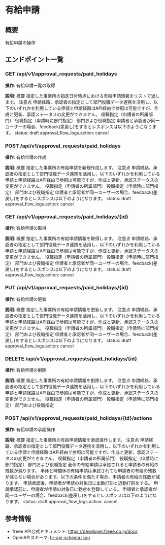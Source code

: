# 有給申請

## 概要

有給申請の操作

## エンドポイント一覧

### GET /api/v1/approval_requests/paid_holidays

**操作**: 有給申請一覧の取得

**説明**: 概要 指定した事業所の指定日付時点における有給申請情報をリストで返します。 注意点 申請経路、承認者の指定として部門役職データ連携を活用し、以下のいずれかを利用している申請と申請経路はAPI経由で参照は可能ですが、作成と更新、承認ステータスの変更ができません。 役職指定（申請者の所属部門） 役職指定（申請時に部門指定） 部門および役職指定 申請者と承認者が同一ユーザーの場合、feedback(差戻し)をするとレスポンスは以下のようになります。 status: draft approval_flow_logs.action: cancel

### POST /api/v1/approval_requests/paid_holidays

**操作**: 有給申請の作成

**説明**: 概要 指定した事業所の有給申請を新規作成します。 注意点 申請経路、承認者の指定として部門役職データ連携を活用し、以下のいずれかを利用している申請と申請経路はAPI経由で参照は可能ですが、作成と更新、承認ステータスの変更ができません。 役職指定（申請者の所属部門） 役職指定（申請時に部門指定） 部門および役職指定 申請者と承認者が同一ユーザーの場合、feedback(差戻し)をするとレスポンスは以下のようになります。 status: draft approval_flow_logs.action: cancel

### GET /api/v1/approval_requests/paid_holidays/{id}

**操作**: 有給申請の取得

**説明**: 概要 指定した事業所の有給申請情報を取得します。 注意点 申請経路、承認者の指定として部門役職データ連携を活用し、以下のいずれかを利用している申請と申請経路はAPI経由で参照は可能ですが、作成と更新、承認ステータスの変更ができません。 役職指定（申請者の所属部門） 役職指定（申請時に部門指定） 部門および役職指定 申請者と承認者が同一ユーザーの場合、feedback(差戻し)をするとレスポンスは以下のようになります。 status: draft approval_flow_logs.action: cancel

### PUT /api/v1/approval_requests/paid_holidays/{id}

**操作**: 有給申請の更新

**説明**: 概要 指定した事業所の有給申請情報を更新します。 注意点 申請経路、承認者の指定として部門役職データ連携を活用し、以下のいずれかを利用している申請と申請経路はAPI経由で参照は可能ですが、作成と更新、承認ステータスの変更ができません。 役職指定（申請者の所属部門） 役職指定（申請時に部門指定） 部門および役職指定 申請者と承認者が同一ユーザーの場合、feedback(差戻し)をするとレスポンスは以下のようになります。 status: draft approval_flow_logs.action: cancel

### DELETE /api/v1/approval_requests/paid_holidays/{id}

**操作**: 有給申請の削除

**説明**: 概要 指定した事業所の有給申請情報を削除します。 注意点 申請経路、承認者の指定として部門役職データ連携を活用し、以下のいずれかを利用している申請と申請経路はAPI経由で参照は可能ですが、作成と更新、承認ステータスの変更ができません。 役職指定（申請者の所属部門） 役職指定（申請時に部門指定） 部門および役職指定

### POST /api/v1/approval_requests/paid_holidays/{id}/actions

**操作**: 有給申請の承認操作

**説明**: 概要 指定した事業所の有給申請情報を承認操作します。 注意点 申請経路、承認者の指定として部門役職データ連携を活用し、以下のいずれかを利用している申請と申請経路はAPI経由で参照は可能ですが、作成と更新、承認ステータスの変更ができません。 役職指定（申請者の所属部門） 役職指定（申請時に部門指定） 部門および役職指定 全休の有給申請は承認されると申請者の有給の残数が減ります。 半休と時間休の有給申請は承認されても申請者の有給の残数が減らない場合があります。以下の条件を満たす場合、申請者の有給の残数が減ります。 申請承認後、申請者が申請の対象日に出勤打刻と退勤打刻をする。 申請承認前に、申請者が申請の対象日に勤怠を登録している。 申請者と承認者が同一ユーザーの場合、feedback(差戻し)をするとレスポンスは以下のようになります。 status: draft approval_flow_logs.action: cancel



## 参考情報

- freee API公式ドキュメント: https://developer.freee.co.jp/docs
- OpenAPIスキーマ: [hr-api-schema.json](../../openapi/hr-api-schema.json)
